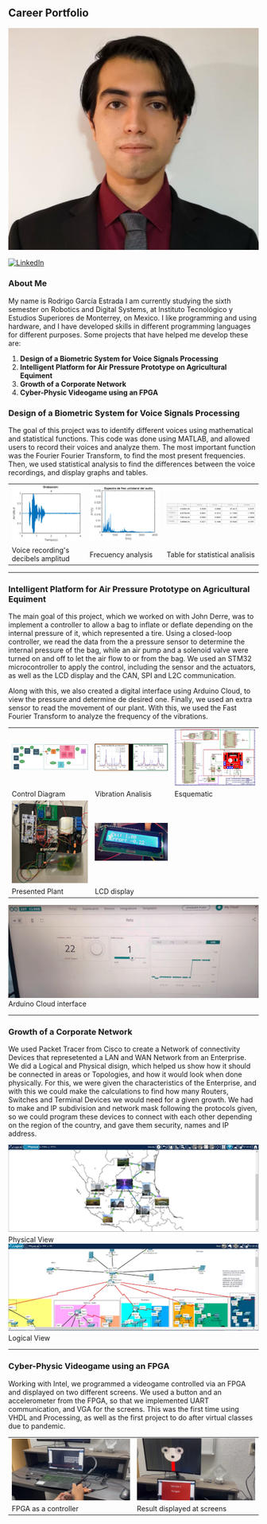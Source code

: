 ## Career Portfolio

<img src="images/Captura de pantalla 2023-05-09 154352.png">

[![LinkedIn](https://img.shields.io/badge/LinkedIn-Rodrigo_García-0077B5?style=for-the-badge&logo=linkedin&logoColor=white&labelColor=101010)](https://www.linkedin.com/in/rodrigo-garcia-estrada-2001-eng)

### About Me
My name is Rodrigo García Estrada
I am currently studying the sixth semester on Robotics and Digital Systems, at Instituto Tecnológico y Estudios Superiores de Monterrey, on Mexico. I like programming and using hardware, and I have developed skills in different programming languages for different purposes.
Some projects that have helped me develop these are:

1. **Design of a Biometric System for Voice Signals Processing**
2. **Intelligent Platform for Air Pressure Prototype on Agricultural Equiment**
3. **Growth of a Corporate Network**
4. **Cyber-Physic Videogame using an FPGA**

### Design of a Biometric System for Voice Signals Processing
The goal of this project was to identify different voices using mathematical and statistical functions. This code was done using MATLAB, and allowed users to record their voices and analyze them. The most important function was the Fourier Fourier Transform, to find the most present frequencies. Then, we used statistical analysis to find the differences between the voice recordings, and display graphs and tables.

<table style="width:100%">
<tr>
<td>
<img src="images/AMplitud.png">
</a>
</td>
<td><img src="images/Frecuencias.png">
</a>
</td>
<td>
<img src="images/Tabla.png">
</a>
</td>
</tr>
<tr>
<td>
Voice recording's decibels amplitud
</a>
</td>
<td>
Frecuency analysis 
</a>
</td>
<td>
Table for statistical analisis
</a>
</td>
</tr>
</table>

___


### Intelligent Platform for Air Pressure Prototype on Agricultural Equiment
The main goal of this project, which we worked on with John Derre, was to implement a controller to allow a bag to inflate or deflate depending on the internal pressure of it, which represented a tire. Using a closed-loop controller, we read the data from the a pressure sensor to determine the internal pressure of the bag, while an air pump and a solenoid valve were turned on and off to let the air flow to or from the bag. We used an STM32 microcontroller to apply the control, including the sensor and the actuators, as well as the LCD display and the CAN, SPI and L2C communication.

Along with this, we also created a digital interface using Arduino Cloud, to view the pressure and determine de desired one. Finally, we used an extra sensor to read the movement of our plant. With this, we used the Fast Fourier Transform to analyze the frequency of the vibrations. 

<table style="width:100%">
<tr>
<td>
<img src="images/d_control deere.png">
</a>
</td>
<td>
<img src="images/frec deere.png">
</a>
</td>
<td>
<img src="images/esq deere.png">
</a>
</td>
</tr>
<tr>
<td>
Control Diagram
</a>
</td>
<td>
Vibration Analisis
</a>
</td>
<td>
Esquematic
</a>
</td>
</tr>
<tr>
<td>
<img src="images/planta deere.png">
</a>
</td>
<td>
<img src="images/lcd deere.png">
</a>
</td>
</tr>
<tr>
<td>
Presented Plant
</a>
</td>
<td>
LCD display
</a>
</td>
</tr>
</table>

<img src="images/iot cloud.png">
Arduino Cloud interface

___

### Growth of a Corporate Network

We used Packet Tracer from Cisco to create a Network of connectivity Devices that represetented a LAN and WAN Network from an Enterprise. We did a Logical and Physical disign, which helped us show how it should be connected in areas or Topologies, and how it would look when done physically. For this, we were given the characteristics of the Enterprise, and with this we could make the calculations to find how many Routers, Switches and Terminal Devices we would need for a given growth. We had to make and IP subdivision and network mask following the protocols given, so we could program these devices to connect with each other depending on the region of the country, and gave them security, names and IP address.

<img src="images/Diapositiva1.PNG">
Physical View

<img src="images/Diapositiva2.PNG">
Logical View

___

### Cyber-Physic Videogame using an FPGA

Working with Intel, we programmed a videogame controlled via an FPGA and displayed on two different screens. We used a button and an accelerometer from the FPGA, so that we implemented UART communication, and VGA for the screens. This was the first time using VHDL and Processing, as well as the first project to do after virtual classes due to pandemic.

<table style="width:100%">
<tr>
<td>
<img src="images/vga control.png">
</a>
</td>
<td>
<img src="images/vga dead.png">
</a>
</td>
</tr>
<tr>
<td>
FPGA as a controller
</a>
</td>
<td>
Result displayed at screens
</a>
</td>
</tr>
</table>

